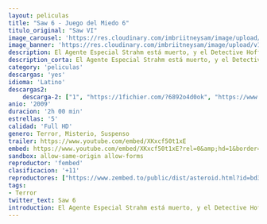 ```yaml
---
layout: peliculas
title: "Saw 6 - Juego del Miedo 6"
titulo_original: "Saw VI"
image_carousel: 'https://res.cloudinary.com/imbriitneysam/image/upload/v1544148333/saw6-poster-min.jpg'
image_banner: 'https://res.cloudinary.com/imbriitneysam/image/upload/v1544148334/saw6banner-min.jpg'
description: El Agente Especial Strahm está muerto, y el Detective Hoffman es el sucesor de Jigsaw y su juego macabro. Sin embargo, cuando la Brigada de Investigación Criminal comienza a estrechar el cerco a Hoffman, lo forzarán a poner en marcha el juego complejo de Jigsaw, y por fin a entenderlo por completo.
description_corta: El Agente Especial Strahm está muerto, y el Detective Hoffman es el sucesor de Jigsaw y su juego macabro. Sin embargo, cuando la Brigada de Investigación Criminal comienza a estrechar el cerco a Hoffman, lo forzarán a poner en marcha el...
category: 'peliculas'
descargas: 'yes'
idioma: 'Latino'
descargas2:
    descarga-2: ["1", "https://1fichier.com/?6892o4d0ok", "https://www.google.com/s2/favicons?domain=www.rapidvideo.com","RapidVideo","https://res.cloudinary.com/imbriitneysam/image/upload/v1541473684/mexico.png", "Latino", "Full HD"]
anio: '2009'
duracion: '2h 00 min'
estrellas: '5'
calidad: 'Full HD'
genero: Terror, Misterio, Suspenso
trailer: https://www.youtube.com/embed/XKxcf50t1xE
embed: https://www.youtube.com/embed/XKxcf50t1xE?rel=0&amp;hd=1&border=0&wmode=opaque&enablejsapi=1&modestbranding=1&controls=1&showinfo=1
sandbox: allow-same-origin allow-forms
reproductor: 'fembed'
clasificacion: '+11'
reproductores: ["https://www.zembed.to/public/dist/asteroid.html?id=bd312997300bb2aca6150f3020238080&title=Saw%206"]
tags:
- Terror
twitter_text: Saw 6
introduction: El Agente Especial Strahm está muerto, y el Detective Hoffman es el sucesor de Jigsaw y su juego macabro. Sin embargo, cuando la Brigada de Investigación Criminal comienza a estrechar el cerco a Hoffman, lo forzarán a poner en marcha el
---
```



 








